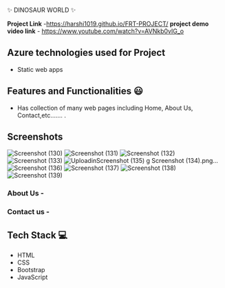   ✨ DINOSAUR WORLD ✨

**Project Link** -https://harshi1019.github.io/FRT-PROJECT/
**project demo video link** - https://www.youtube.com/watch?v=AVNkb0vIG_o

## Azure technologies used for Project

- Static web apps

## Features and Functionalities 😃


- Has collection of many web pages including Home, About Us, Contact,etc....... .

## Screenshots
   
   
   
   ![Screenshot (130)](https://user-images.githubusercontent.com/112065495/204812346-cb6436f0-ed84-4b75-a175-d41b718b6d37.png)
   ![Screenshot (131)](https://user-images.githubusercontent.com/112065495/204812378-7c43c4b4-ba46-480d-b5de-1f2948e08706.png)
![Screenshot (132)](https://user-images.githubusercontent.com/112065495/204812411-4e11de42-a555-494f-a82c-fa711a5fa02f.png)
![Screenshot (133)](https://user-images.githubusercontent.com/112065495/204812506-01d52c75-a62e-48b5-adcd-3c0ffb57a555.png)
![Uploadin![Screenshot (135)](https://user-images.githubusercontent.com/112065495/204812596-5ac226d0-98ad-4d08-bd74-82ec29251c46.png)
g Screenshot (134).png…]()
![Screenshot (136)](https://user-images.githubusercontent.com/112065495/204812721-95e556a2-074f-4a16-84f6-58bb1ae8fe4e.png)
![Screenshot (137)](https://user-images.githubusercontent.com/112065495/204812724-b788bb1f-cfed-46ee-9bac-e015413df1b8.png)
![Screenshot (138)](https://user-images.githubusercontent.com/112065495/204812752-e008397f-a347-43ad-91a7-b3c93112a9f0.png)
![Screenshot (139)](https://user-images.githubusercontent.com/112065495/204812775-ffc4bf0c-7d6f-4d73-91ec-1269fd16dbf9.png)

   

### About Us -




### Contact us -

  
  
  
  

## Tech Stack 💻
- HTML
- CSS
- Bootstrap
- JavaScript

